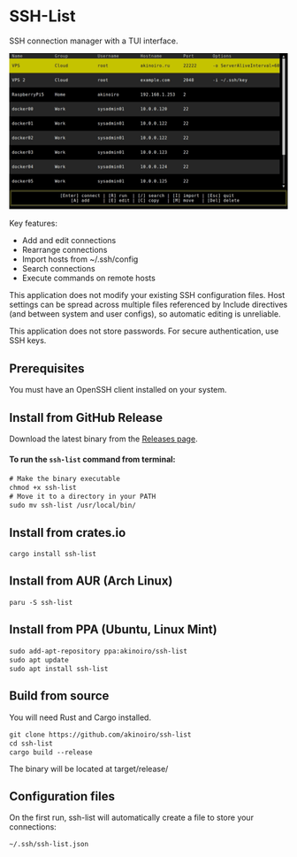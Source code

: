 # SSH-List
SSH connection manager with a TUI interface.

![demo gif](https://raw.githubusercontent.com/akinoiro/ssh-list/main/images/demo.gif)

Key features:
- Add and edit connections
- Rearrange connections
- Import hosts from ~/.ssh/config
- Search connections
- Execute commands on remote hosts

This application does not modify your existing SSH configuration files. Host settings can be spread across multiple files referenced by Include directives (and between system and user configs), so automatic editing is unreliable.

This application does not store passwords. For secure authentication, use SSH keys.

## Prerequisites
You must have an OpenSSH client installed on your system.
## Install from GitHub Release
Download the latest binary from the [Releases page](https://github.com/akinoiro/ssh-list/releases).

#### To run the `ssh-list` command from terminal:
```
# Make the binary executable
chmod +x ssh-list
# Move it to a directory in your PATH
sudo mv ssh-list /usr/local/bin/
```

## Install from crates.io
```
cargo install ssh-list
```
## Install from AUR (Arch Linux)
```
paru -S ssh-list
```
## Install from PPA (Ubuntu, Linux Mint)
```
sudo add-apt-repository ppa:akinoiro/ssh-list
sudo apt update
sudo apt install ssh-list
```
## Build from source
You will need Rust and Cargo installed.
```
git clone https://github.com/akinoiro/ssh-list
cd ssh-list
cargo build --release
```
The binary will be located at target/release/
## Configuration files
On the first run, ssh-list will automatically create a file to store your connections:
```
~/.ssh/ssh-list.json
```
